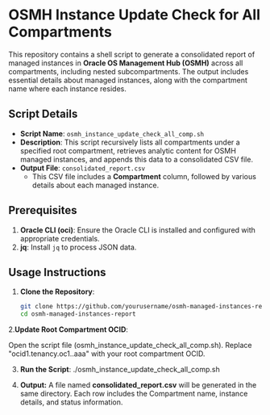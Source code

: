 # OSMH Instance Update Check for All Compartments

This repository contains a shell script to generate a consolidated report of managed instances in **Oracle OS Management Hub (OSMH)** across all compartments, including nested subcompartments. The output includes essential details about managed instances, along with the compartment name where each instance resides.

## Script Details

- **Script Name**: `osmh_instance_update_check_all_comp.sh`
- **Description**: This script recursively lists all compartments under a specified root compartment, retrieves analytic content for OSMH managed instances, and appends this data to a consolidated CSV file.
- **Output File**: `consolidated_report.csv`
  - This CSV file includes a **Compartment** column, followed by various details about each managed instance.

## Prerequisites

1. **Oracle CLI (oci)**: Ensure the Oracle CLI is installed and configured with appropriate credentials.
2. **jq**: Install `jq` to process JSON data.

## Usage Instructions

1. **Clone the Repository**:
   ```bash
   git clone https://github.com/yourusername/osmh-managed-instances-report.git
   cd osmh-managed-instances-report

2.**Update Root Compartment OCID**:

Open the script file (osmh_instance_update_check_all_comp.sh).
Replace "ocid1.tenancy.oc1..aaa" with your root compartment OCID.

3. **Run the Script**:
   ./osmh_instance_update_check_all_comp.sh

4. **Output:**
   A file named **consolidated_report.csv** will be generated in the same directory.
   Each row includes the Compartment name, instance details, and status information.
